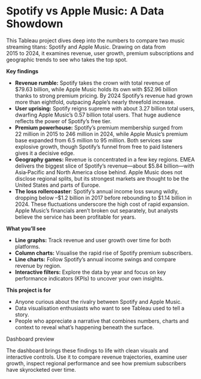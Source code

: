 # Spotify vs Apple Music: A Data Showdown

This Tableau project dives deep into the numbers to compare two music streaming titans: Spotify and Apple Music. Drawing on data from 2015 to 2024, it examines revenue, user growth, premium subscriptions and geographic trends to see who takes the top spot.

**Key findings**

* **Revenue rumble:** Spotify takes the crown with total revenue of $79.63 billion, while Apple Music holds its own with $52.96 billion thanks to strong premium pricing. By 2024 Spotify’s revenue had grown more than eightfold, outpacing Apple’s nearly threefold increase.
* **User uprising:** Spotify reigns supreme with about 3.27 billion total users, dwarfing Apple Music’s 0.57 billion total users. That huge audience reflects the power of Spotify’s free tier.
* **Premium powerhouse:** Spotify’s premium membership surged from 22 million in 2015 to 246 million in 2024, while Apple Music’s premium base expanded from 6.5 million to 95 million. Both services saw explosive growth, though Spotify’s funnel from free to paid listeners gives it a decisive edge.
* **Geography games:** Revenue is concentrated in a few key regions. EMEA delivers the biggest slice of Spotify’s revenue—about $5.84 billion—with Asia‑Pacific and North America close behind. Apple Music does not disclose regional splits, but its strongest markets are thought to be the United States and parts of Europe.
* **The loss rollercoaster**: Spotify’s annual income loss swung wildly, dropping below –$1.2 billion in 2017 before rebounding to $1.14 billion in 2024. These fluctuations underscore the high cost of rapid expansion. Apple Music’s financials aren’t broken out separately, but analysts believe the service has been profitable for years.

**What you’ll see**
* **Line graphs:** Track revenue and user growth over time for both platforms.
* **Column charts:** Visualise the rapid rise of Spotify premium subscribers.
* **Line charts:** Follow Spotify’s annual income swings and compare revenue by region.
* **Interactive filters:** Explore the data by year and focus on key performance indicators (KPIs) to uncover your own insights.

**This project is for**
* Anyone curious about the rivalry between Spotify and Apple Music.
* Data visualisation enthusiasts who want to see Tableau used to tell a story.
* People who appreciate a narrative that combines numbers, charts and context to reveal what’s happening beneath the surface.

Dashboard preview

The dashboard brings these findings to life with clean visuals and interactive controls. Use it to compare revenue trajectories, examine user growth, inspect regional performance and see how premium subscribers have skyrocketed over time.
